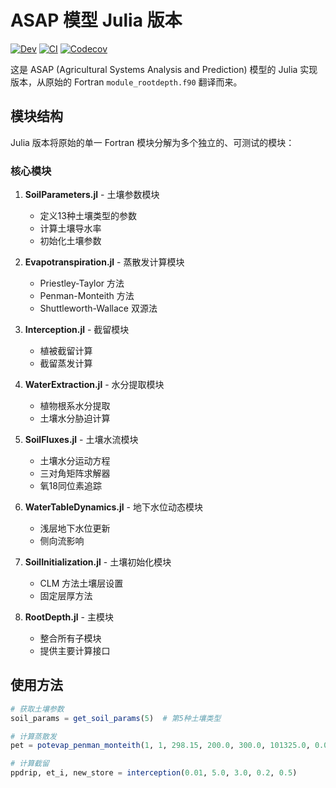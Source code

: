 # ASAP 模型 Julia 版本

<!-- [![Stable](https://img.shields.io/badge/docs-stable-blue.svg)](https://CUG-hydro.github.io/ASAP-model/stable) -->
[![Dev](https://img.shields.io/badge/docs-dev-blue.svg)](https://CUG-hydro.github.io/ASAP-model/dev)
[![CI](https://github.com/CUG-hydro/ASAP-model/actions/workflows/CI.yml/badge.svg)](https://github.com/CUG-hydro/ASAP-model/actions/workflows/CI.yml)
[![Codecov](https://codecov.io/gh/CUG-hydro/ASAP-model/branch/main/graph/badge.svg)](https://app.codecov.io/gh/CUG-hydro/ASAP-model/tree/main)

这是 ASAP (Agricultural Systems Analysis and Prediction) 模型的 Julia 实现版本，从原始的 Fortran `module_rootdepth.f90` 翻译而来。

## 模块结构

Julia 版本将原始的单一 Fortran 模块分解为多个独立的、可测试的模块：

### 核心模块

1. **SoilParameters.jl** - 土壤参数模块
   - 定义13种土壤类型的参数
   - 计算土壤导水率
   - 初始化土壤参数

2. **Evapotranspiration.jl** - 蒸散发计算模块
   - Priestley-Taylor 方法
   - Penman-Monteith 方法
   - Shuttleworth-Wallace 双源法

3. **Interception.jl** - 截留模块
   - 植被截留计算
   - 截留蒸发计算

4. **WaterExtraction.jl** - 水分提取模块
   - 植物根系水分提取
   - 土壤水分胁迫计算

5. **SoilFluxes.jl** - 土壤水流模块
   - 土壤水分运动方程
   - 三对角矩阵求解器
   - 氧18同位素追踪

6. **WaterTableDynamics.jl** - 地下水位动态模块
   - 浅层地下水位更新
   - 侧向流影响

7. **SoilInitialization.jl** - 土壤初始化模块
   - CLM 方法土壤层设置
   - 固定层厚方法

8. **RootDepth.jl** - 主模块
   - 整合所有子模块
   - 提供主要计算接口

## 使用方法

```julia
# 获取土壤参数
soil_params = get_soil_params(5)  # 第5种土壤类型

# 计算蒸散发
pet = potevap_penman_monteith(1, 1, 298.15, 200.0, 300.0, 101325.0, 0.01, 2.0, 3.0, 5.0, 15.0)

# 计算截留
ppdrip, et_i, new_store = interception(0.01, 5.0, 3.0, 0.2, 0.5)
```
<!-- 
### 主要特性：

- **完整的物理过程**：保留了原始模型的所有物理计算

- **多种蒸散发方法**：支持三种不同的蒸散发计算方法

- **同位素追踪**：包含氧18同位素的追踪计算

- **灵活的土壤配置**：支持多种土壤层配置方案

- **数值稳定性**：改进的数值算法确保计算稳定 -->
